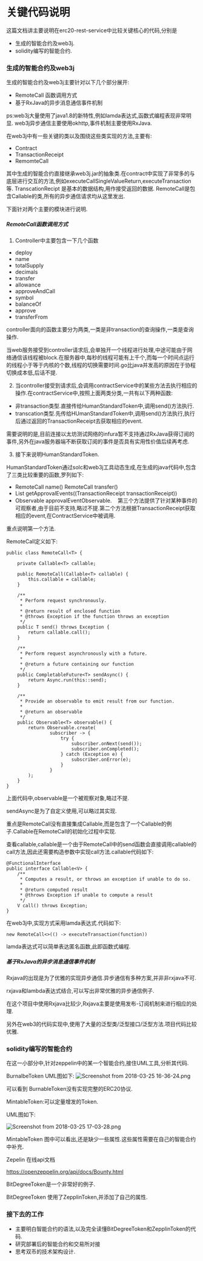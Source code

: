 # 关键代码说明
这篇文档讲主要说明在erc20-rest-service中比较关键核心的代码,分别是
- 生成的智能合约及web3j.
- solidity编写的智能合约.

### 生成的智能合约及web3j


生成的智能合约及web3j主要针对以下几个部分展开:
- RemoteCall 函数调用方式
- 基于RxJava的异步消息通信事件机制

ps:web3j大量使用了java1.8的新特性,例如lamda表达式,函数式编程表现非常明显.
web3j异步通信主要使用okhttp,事件机制主要使用RxJava.


在web3j中有一些关键的类以及围绕这些类实现的方法,主要有:
- Contract
- TransactionReceipt
- RemomteCall

其中生成的智能合约直接继承web3j.jar的抽象类.在contract中实现了非常多的与底层进行交互的方法,例如executeCallSingleValueReturn,executeTransaction等.
TranscationRecipt 是基本的数据结构,用作接受返回的数据.
RemoteCall是包含Callable的类,所有的异步通信请求均从这里发出.

下面针对两个主要的模块进行说明.

##### RemoteCall函数调用方式

1. Controller中主要包含一下几个函数
- deploy
- name
- totalSupply
- decimals
- transfer
- allowance
- approveAndCall
- symbol
- balanceOf
- approve
- transferFrom

controller面向的函数主要分为两类,一类是非transaction的查询操作,一类是查询操作.

当web服务接受到controller请求后,会单独开一个线程进行处理,中途可能由于网络通信该线程被block.在服务器中,每秒的线程可能有上千个,而每一个时间点运行的线程小于等于内核的个数,线程的切换需要时间.go比java并发高的原因在于协程切换成本低,后话不提.

2. 当controller接受到请求后,会调用contractService中的某些方法去执行相应的操作.在contractService中,按照上面两类分类,一共有以下两种函数:
- 非transaction类型.直接传给HumanStandardToken中,调用send()方法执行.
- transcation类型.先传给HUmanStandardToken中,调用send()方法执行,执行后通过返回的TransactionReceipt去获取相应的event.

需要说明的是,目前连接以太坊测试网络的infura暂不支持通过RxJava获得订阅的事件,另外在java服务器端不断获取订阅的事件是否具有实用性价值后续再考虑.

3. 接下来说明HumanStandardToken.

HumanStandardToken通过solc和web3j工具动态生成,在生成的java代码中,包含了三类比较重要的函数,罗列如下:
- RemoteCall<String> name()  RemoteCall<TransactionReceipt> transfer()
- List<ApprovalEventResponse> getApprovalEvents((TransactionReceipt transactionReceipt))
- Observable<ApprovalEventResponse> approvalEventObservable.
  
  第三个方法提供了针对某种事件的可观察者,由于目前不支持,略过不提.第二个方法根据TransactionReceipt获取相应的event,在ContractService中被调用.

重点说明第一个方法.

RemoteCall定义如下:
```
public class RemoteCall<T> {

    private Callable<T> callable;

    public RemoteCall(Callable<T> callable) {
        this.callable = callable;
    }

    /**
     * Perform request synchronously.
     *
     * @return result of enclosed function
     * @throws Exception if the function throws an exception
     */
    public T send() throws Exception {
        return callable.call();
    }

    /**
     * Perform request asynchronously with a future.
     *
     * @return a future containing our function
     */
    public CompletableFuture<T> sendAsync() {
        return Async.run(this::send);
    }

    /**
     * Provide an observable to emit result from our function.
     *
     * @return an observable
     */
    public Observable<T> observable() {
        return Observable.create(
                subscriber -> {
                    try {
                        subscriber.onNext(send());
                        subscriber.onCompleted();
                    } catch (Exception e) {
                        subscriber.onError(e);
                    }
                }
        );
    }
}
```
上面代码中,observable是一个被观察对象,略过不提.

sendAsync是为了自定义使用,可以略过其实现.

重点是RemoteCall没有直接集成Callable,而是包含了一个Callable的例子.Callable在RemoteCall的初始化过程中实现.

查看callable,callable是一个由于RemoteCall中的send函数会直接调用callable的call方法,因此还需要构造参数中实现call方法.callable代码如下:
```
@FunctionalInterface
public interface Callable<V> {
    /**
     * Computes a result, or throws an exception if unable to do so.
     *
     * @return computed result
     * @throws Exception if unable to compute a result
     */
    V call() throws Exception;
}
```

在web3j中,实现方式采用lamda表达式.代码如下:
```
new RemoteCall<>(() -> executeTransaction(function))
```
lamda表达式可以简单表达匿名函数,此即函数式编程.


##### 基于RxJava的异步消息通信事件机制

Rxjava的出现是为了优雅的实现异步通信.异步通信有多种方案,并非非rxjava不可.

rxjava和lambda表达式结合,可以写出非常优雅的异步通信例子.

在这个项目中使用Rxjava比较少,Rxjava主要是使用发布-订阅机制来进行相应的处理.

另外在web3的代码实现中,使用了大量的泛型类/泛型接口/泛型方法.项目代码比较优雅.

### solidity编写的智能合约

在这一小部分中,针对zeppelin中的某一个智能合约,接住UML工具,分析其代码.



BurnalbeToken UML图如下:
![Screenshot from 2018-03-25 16-36-24.png](https://upload-images.jianshu.io/upload_images/6907217-7385c0b3a8ab12ed.png?imageMogr2/auto-orient/strip%7CimageView2/2/w/1240)


可以看到 BurnableToken没有实现完整的ERC20协议.


MintableToken:可以定量增发的Token.

UML图如下:

![Screenshot from 2018-03-25 17-03-28.png](https://upload-images.jianshu.io/upload_images/6907217-a5caa7e5957305dc.png?imageMogr2/auto-orient/strip%7CimageView2/2/w/1240)


MintableToken 图中可以看出,还是缺少一些属性.这些属性需要在自己的智能合约中补充.

Zepelin 在线api文档

https://openzeppelin.org/api/docs/Bounty.html


BitDegreeToken是一个非常好的例子.

BitDegreeToken 使用了ZepplinToken,并添加了自己的属性.




### 接下去的工作

- 主要明白智能合约的语法,以及完全读懂BitDegreeToken和ZepplinToken的代码.
- 研究部署后的智能合约和交易所对接
- 思考双币的技术架构设计.

